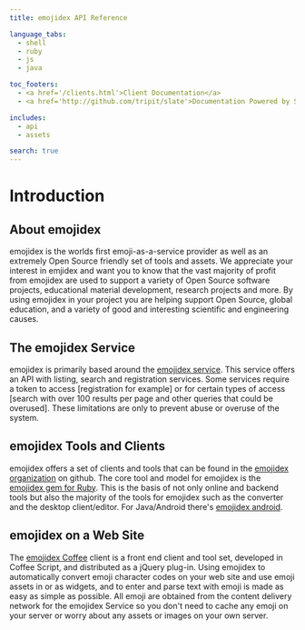 ```yaml
---
title: emojidex API Reference

language_tabs:
  - shell
  - ruby
  - js
  - java

toc_footers:
  - <a href='/clients.html'>Client Documentation</a>
  - <a href='http://github.com/tripit/slate'>Documentation Powered by Slate</a>

includes:
  - api
  - assets

search: true
---
```


# Introduction
About emojidex
--------------
emojidex is the worlds first emoji-as-a-service provider as well as an extremely Open Source 
friendly set of tools and assets. We appreciate your interest in emjidex and want 
you to know that the vast majority of profit from emojidex are used to support a variety of Open 
Source software projects, educational material development, research projects and more. By using
emojidex in your project you are helping support Open Source, global education, and a variety of
good and interesting scientific and engineering causes.  

The emojidex Service
--------------------
emojidex is primarily based around the [emojidex service](https://www.emojidex.com). This service
offers an API with listing, search and registration services. Some services require a token to 
access [registration for example] or for certain types of access [search with over 100 results 
per page and other queries that could be overused]. These limitations are only to prevent abuse 
or overuse of the system.

emojidex Tools and Clients
--------------------------
emojidex offers a set of clients and tools that can be found in the 
[emojidex organization](https://github.com/emojidex/) on github. The core tool and model for 
emojidex is the [emojidex gem for Ruby](https://github.com/emojidex/emojidex). This is the basis 
of not only online and backend tools but also the majority of the tools for emojidex such as the 
converter and the desktop client/editor. For Java/Android there's 
[emojidex android](https://github.com/emojidex/emojidex). 

emojidex on a Web Site
----------------------
The [emojidex Coffee](https://github.com/emojidex/emojidex-coffee) client is a front end client 
and tool set, developed in Coffee Script, and distributed as a jQuery plug-in. Using emojidex 
to automatically convert emoji character codes on your web site and use emoji assets in or as
widgets, and to enter and parse text with emoji is made as easy as simple as possible. All emoji 
are obtained from the content delivery network for the emojidex Service so you don't need to 
cache any emoji on your server or worry about any assets or images on your own server.

